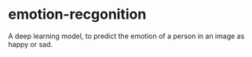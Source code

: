 # emotion-recgonition
A deep learning model, to predict the emotion of a person in an image as happy or sad.
